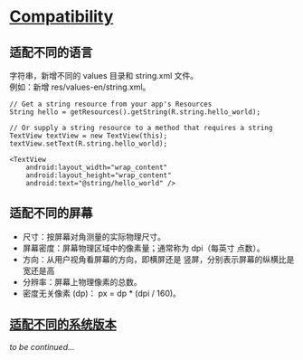 # [Compatibility](https://developer.android.google.cn/guide/practices/screens_support.html)
## 适配不同的语言

字符串，新增不同的 values 目录和 string.xml 文件。<br/>
例如：新增 res/values-en/string.xml。<br/>

```
// Get a string resource from your app's Resources
String hello = getResources().getString(R.string.hello_world);

// Or supply a string resource to a method that requires a string
TextView textView = new TextView(this);
textView.setText(R.string.hello_world);
```


```
<TextView
    android:layout_width="wrap_content"
    android:layout_height="wrap_content"
    android:text="@string/hello_world" />
```

## 适配不同的屏幕
- 尺寸：按屏幕对角测量的实际物理尺寸。
- 屏幕密度：屏幕物理区域中的像素量；通常称为 dpi（每英寸 点数）。
- 方向：从用户视角看屏幕的方向，即横屏还是 竖屏，分别表示屏幕的纵横比是宽还是高
- 分辨率：屏幕上物理像素的总数。
- 密度无关像素 (dp)： px = dp * (dpi / 160)。

## [适配不同的系统版本](https://developer.android.google.cn/training/basics/supporting-devices/platforms.html)


*to be continued...*
